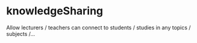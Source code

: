 # knowledgeSharing
Allow lecturers / teachers can connect to students / studies in any topics / subjects /...
